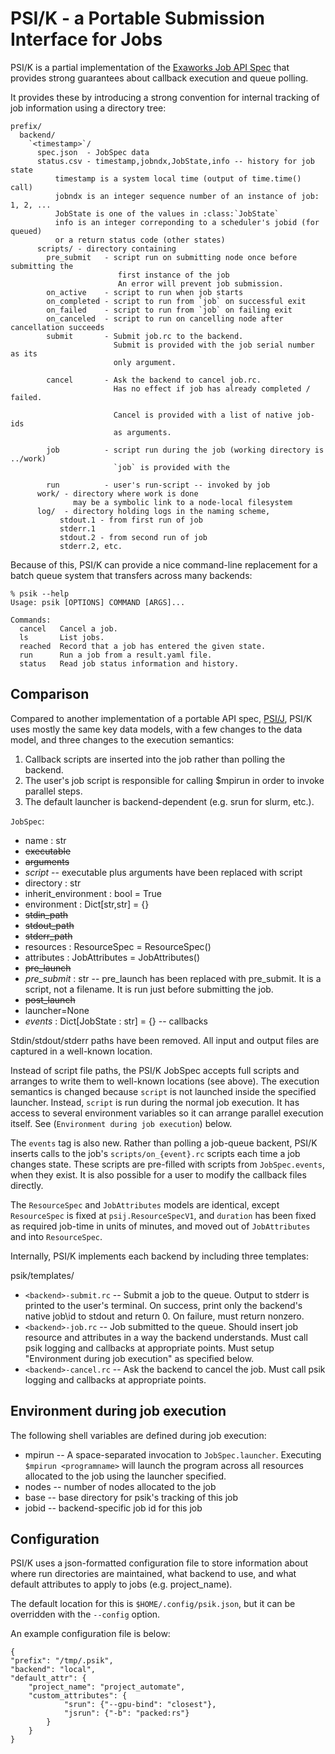 # PSI/K - a Portable Submission Interface for Jobs

PSI/K is a partial implementation of the
[Exaworks Job API Spec](https://exaworks.org/job-api-spec/)
that provides strong guarantees about callback
execution and queue polling.

It provides these by introducing a strong convention
for internal tracking of job information using
a directory tree:

```
prefix/
  backend/
    `<timestamp>`/
      spec.json  - JobSpec data
      status.csv - timestamp,jobndx,JobState,info -- history for job state
          timestamp is a system local time (output of time.time() call)
          jobndx is an integer sequence number of an instance of job: 1, 2, ...
          JobState is one of the values in :class:`JobState`
          info is an integer correponding to a scheduler's jobid (for queued)
          or a return status code (other states)
      scripts/ - directory containing
        pre_submit   - script run on submitting node once before submitting the
                        first instance of the job
                        An error will prevent job submission.
        on_active    - script to run when job starts
        on_completed - script to run from `job` on successful exit
        on_failed    - script to run from `job` on failing exit
        on_canceled  - script to run on cancelling node after cancellation succeeds
        submit       - Submit job.rc to the backend.
                       Submit is provided with the job serial number as its
                       only argument.

        cancel       - Ask the backend to cancel job.rc.
                       Has no effect if job has already completed / failed.

                       Cancel is provided with a list of native job-ids
                       as arguments.

        job          - script run during the job (working directory is ../work)
                       `job` is provided with the

        run          - user's run-script -- invoked by job
      work/ - directory where work is done
              may be a symbolic link to a node-local filesystem
      log/  - directory holding logs in the naming scheme,
           stdout.1 - from first run of job
           stderr.1
           stdout.2 - from second run of job
           stderr.2, etc.
```

Because of this, PSI/K can provide a nice command-line replacement
for a batch queue system that transfers across many backends:

    % psik --help
    Usage: psik [OPTIONS] COMMAND [ARGS]...

    Commands:
      cancel   Cancel a job.
      ls       List jobs.
      reached  Record that a job has entered the given state.
      run      Run a job from a result.yaml file.
      status   Read job status information and history.


## Comparison

Compared to another implementation of a portable API spec,
[PSI/J](https://exaworks.org/psij-python/#docs),
PSI/K uses mostly the same key data models, with a few changes
to the data model, and three changes to the execution semantics:

1. Callback scripts are inserted into the job rather than polling the backend.
2. The user's job script is responsible for calling $mpirun
   in order to invoke parallel steps.
3. The default launcher is backend-dependent (e.g. srun for slurm, etc.).

`JobSpec`:
  - name : str
  - ~~executable~~
  - ~~arguments~~
  - _script_ -- executable plus arguments have been replaced with script
  - directory : str
  - inherit\_environment : bool = True
  - environment : Dict[str,str] = {}
  - ~~stdin\_path~~
  - ~~stdout\_path~~
  - ~~stderr\_path~~
  - resources : ResourceSpec = ResourceSpec()
  - attributes : JobAttributes = JobAttributes()
  - ~~pre\_launch~~
  - _pre\_submit_ : str -- pre\_launch has been replaced with pre\_submit. It is a script, not a filename. It is run just before submitting the job.
  - ~~post\_launch~~
  - launcher=None
  - _events_ : Dict[JobState : str] = {} -- callbacks

Stdin/stdout/stderr paths have been removed.  All input
and output files are captured in a well-known location.

Instead of script file paths, the PSI/K JobSpec accepts
full scripts and arranges to write them to well-known locations (see above).
The execution semantics is changed because `script` is not
launched inside the specified launcher.  Instead, `script`
is run during the normal job execution.  It has access to
several environment variables so it can arrange parallel
execution itself.  See (`Environment during job execution`) below.

The `events` tag is also new.  Rather than polling a job-queue
backent, PSI/K inserts calls to the job's `scripts/on_{event}.rc`
scripts each time a job changes state.  These scripts
are pre-filled with scripts from `JobSpec.events`, when
they exist.  It is also possible for a user to modify the
callback files directly.

The `ResourceSpec` and `JobAttributes` models are identical, except
`ResourceSpec` is fixed at `psij.ResourceSpecV1`, and
`duration` has been fixed as required job-time in units of minutes,
and moved out of `JobAttributes` and into `ResourceSpec`.

Internally, PSI/K implements each backend by including three templates:

psik/templates/
 * `<backend>-submit.rc` -- Submit a job to the queue.
                          Output to stderr is printed to the user's terminal.
                          On success, print only the backend's native job\id
                          to stdout and return 0.
                          On failure, must return nonzero. 
 * `<backend>-job.rc`    -- Job submitted to the queue.
                          Should insert job resource and attributes
                          in a way the backend understands.
                          Must call psik logging and callbacks
                          at appropriate points. 
                          Must setup "Environment during job execution"
                          as specified below.
 * `<backend>-cancel.rc` -- Ask the backend to cancel the job.
                          Must call psik logging and callbacks
                          at appropriate points.

## Environment during job execution

The following shell variables are defined during job execution:

- mpirun -- A space-separated invocation to `JobSpec.launcher`.
            Executing `$mpirun <programname>` will
            launch the program across all resources allocated to the job
            using the launcher specified.
- nodes  -- number of nodes allocated to the job
- base   -- base directory for psik's tracking of this job
- jobid  -- backend-specific job id for this job


## Configuration

PSI/K uses a json-formatted configuration file to
store information about where run directories are maintained,
what backend to use, and what default attributes to apply
to jobs (e.g. project\_name).

The default location for this is `$HOME/.config/psik.json`,
but it can be overridden with the `--config` option.

An example configuration file is below:

    {
    "prefix": "/tmp/.psik",
    "backend": "local",
    "default_attr": {
        "project_name": "project_automate",
        "custom_attributes": {
                "srun": {"--gpu-bind": "closest"},
                "jsrun": {"-b": "packed:rs"}
            }
        }
    }
